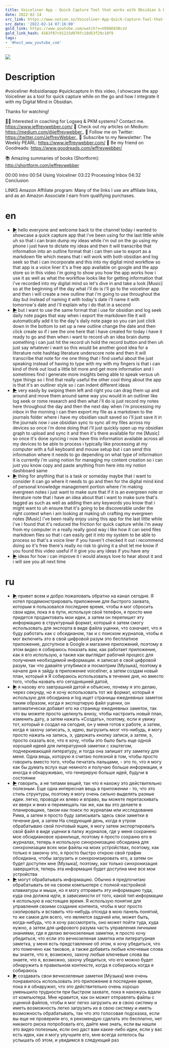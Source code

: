 ```yaml
---
title: Voiceliner App - Quick Capture Tool that works with Obsidian & Logseq
date: 2022-02-14
src_link: https://www.notion.so/Voiceliner-App-Quick-Capture-Tool-that-works-with-Obsidian-Logseq-YouTube-2ea00eee71404946b5e0482cde4f7a8d
src_date: '2022-02-14 07:16:00'
gold_link: https://www.youtube.com/watch?v=VO9AD438czU
gold_link_hash: 4163f87c91215d979fc18d53f29c18f9
tags:
- '#host_www_youtube_com'
---
```


![](https://www.youtube.com/watch?v=VO9AD438czU) 
# Description 
#voiceliner #obsidianapp #quickcapture
In this video, I showcase the app Voiceliner as a tool for quick capture while on the go and how I integrate it with my Digital Mind in Obsidian.

Thanks for watching!

👨‍🏫 Interested in coaching for Logseq & PKM systems? Contact me. https://www.jeffreywebber.com/
📝 Check out my articles on Medium: https://medium.com/@jeffreywebber_
🐣 Follow me on Twitter: https://twitter.com/JeffreyWebber_
💌 Subscribe to my Newsletter: The Weekly PEARL: https://www.jeffreywebber.com/
📘 Be my friend on Goodreads: https://www.goodreads.com/jeffreywebber/

📚 Amazing summaries of books (Shortform): http://shortform.com/jeffreywebber

00:00 Intro
00:54 Using Voiceliner
03:22 Processing Inbox
04:32 Conclusion

LINKS
Amazon Affiliate program: Many of the links I use are affiliate links, and as an Amazon Associate I earn from qualifying purchases.
# en
 - ~~[▶](https://www.youtube.com/watch?v=VO9AD438czU&t=0)~~  hello everyone and welcome back to the channel today i wanted to showcase a quick capture app that i've been using for the last little while uh so that i can brain dump my ideas while i'm out on the go using my phone i just have to dictate my ideas and then it will transcribe that information into an outline format that i can then use to export as a markdown file which means that i will work with both obsidian and log seek so that i can incorporate and this into my digital mind workflow so that app is a voice liner it's a free app available on google and the app store so in this video i'm going to show you how the app works how i use it as well as what the workflow looks like for getting information that i've recorded into my digital mind so let's dive in and take a look [Music] so at the beginning of the day what i'll do is i'll go to the voiceliner app and then i will create a new outline that i'm going to use throughout the day but instead of naming it with today's date i'll name it with tomorrow's date and i'll explain why i do that in a second 
 - ~~[▶](https://www.youtube.com/watch?v=VO9AD438czU&t=75)~~  but i want to use the same format that i use for obsidian and log seek daily note pages that way when i export the markdown file it will automatically add it to the day's daily note page so you can just click down in the bottom to set up a new outline change the date and then click create so if i see the one here that i have created for today i have it ready to go and then when i want to record uh an idea brain dump something i can just hit the record uh hold the record button and then uh just say whatever i want so this would be another good idea for a literature note hashtag literature underscore note and then it will transcribe that note for me one thing that i find useful about the just speaking instead of having to type with my with my fingers is that i can kind of think out loud a little bit more and get more information and i sometimes find i generate more insights being able to speak versus uh type things so i find that really useful the other cool thing about the app is that it's an outliner style so i can indent different ideas 
 - ~~[▶](https://www.youtube.com/watch?v=VO9AD438czU&t=151)~~  very easily by swiping them left and right you can drag them up and around and move them around same way you would in an outliner like log seek or rome research and then what i'll do is just record my notes here throughout the day and then the next day when i'm processing my inbox in the morning i can then export my file as a markdown to the journals folder where i have my obsidian vault saved so i'll just save it in the journals now i use obsidian sync to sync all my files across my devices so once i'm done doing that i'll just quickly open up my obsidian graph to upload and sync it and then it's there available for me [Music] so once it's done syncing i now have this information available across all my devices to be able to process i typically like processing at my computer with a full keyboard and mouse setup but i can send this information where it needs to go depending on what type of information it is currently i'm using notion for managing my content creation so i can just you know copy and paste anything from here into my notion dashboard same 
 - ~~[▶](https://www.youtube.com/watch?v=VO9AD438czU&t=235)~~  thing for anything that is a task or someday maybe that i want to consider it can go where it needs to go and then for the digital mind kind of personal knowledge management portion where i'm making evergreen notes i just want to make sure that if it is an evergreen note or literature note that i have an idea about that i want to make sure that's tagged as such as well as adding then any keywords you know that i might want to uh ensure that it's going to be discoverable under the right context when i am looking at making uh crafting my evergreen notes [Music] i've been really enjoy using this app for the last little while i've i found that it's reduced the friction for quick capture while i'm away from my computer in a really really good way i like how it can send files markdown files so that i can easily get it into my system to be able to process so that's a voice liner if you haven't checked it out i recommend doing so it's free there's really no risk to giving it a shot let me know if you found this video useful if it give you any ideas if you have any 
 - ~~[▶](https://www.youtube.com/watch?v=VO9AD438czU&t=310)~~  ideas for how i can improve it i would always love to hear about it and i will see you all next time 
# ru
 - ~~[▶](https://www.youtube.com/watch?v=VO9AD438czU&t=0)~~  привет всем и добро пожаловать обратно на канал сегодня. Я хотел продемонстрировать приложение для быстрого захвата, которым я пользовался последнее время, чтобы я мог сбросить свои идеи, пока я в пути, используя свой телефон, я просто  мне придется продиктовать мои идеи, а затем он перепишет эту информацию в структурный формат, который я затем смогу использовать для экспорта в виде файла уценки, что означает, что я буду работать как с обсидианом, так и с поиском журналов, чтобы я мог включить это в свой цифровой разум это бесплатное приложение, доступное в Google и магазине приложений, поэтому в этом видео я собираюсь показать вам, как работает приложение, как я его использую, а также как выглядит рабочий процесс для получения необходимой информации.  я записал в свой цифровой разум, так что давайте углубимся и посмотрим [Музыка], поэтому в начале дня я зайду в приложение voiceliner, а затем создам новый план, который я  Я собираюсь использовать в течение дня, но вместо того, чтобы назвать его сегодняшней датой, 
 - ~~[▶](https://www.youtube.com/watch?v=VO9AD438czU&t=70)~~  я назову его завтрашней датой и объясню, почему я это делаю, через секунду, но я хочу использовать тот же формат, который я использую для обсидиана и  log ищет страницы ежедневных заметок таким образом, когда я экспортирую файл уценки, он автоматически добавит его на страницу ежедневных заметок, так что вы можете просто щелкнуть внизу, чтобы настроить новый план, изменить дату, а затем нажать «Создать», поэтому, если я увижу  тот, который я создал на сегодня, он у меня готов к работе, а затем, когда я захочу записать, э, идею, выгрузить мозг что-нибудь, я могу просто нажать на запись, э, удержать кнопку записи, а затем, э, просто сказать все, что я хочу, чтобы это было  быть еще одной хорошей идеей для литературной заметки с хэштегом, подчеркивающей литературу, и тогда она запишет эту заметку для меня. Одна вещь, которую я считаю полезной в том, чтобы просто говорить вместо того, чтобы печатать пальцами, - это то, что я могу как бы думать вслух  еще немного и получаю больше информации, и иногда я обнаруживаю, что генерирую больше идей, будучи в состоянии 
 - ~~[▶](https://www.youtube.com/watch?v=VO9AD438czU&t=139)~~  говорить, а не типами вещей, так что я нахожу это действительно полезным. Еще одна интересная вещь в приложении - то, что это стиль структуры, поэтому я могу очень сильно выделять разные идеи. легко, проводя их влево и вправо, вы можете перетаскивать их вверх и вниз и перемещать так же, как вы это делаете в планировщике, таком как поиск по журналам или исследование Рима, а затем я просто буду записывать здесь свои заметки в течение дня, а затем  На следующий день, когда я утром обрабатываю свой почтовый ящик, я могу затем экспортировать свой файл в виде уценки в папку журналов, где у меня сохранено мое обсидиановое хранилище, поэтому я просто сохраню его в журналах, теперь я использую синхронизацию обсидиана для синхронизации всех  мои файлы на моих устройствах, поэтому, как только я закончу это, я просто быстро открою свой график обсидиана, чтобы загрузить и синхронизировать его, а затем он будет доступен мне [Музыка], поэтому, как только синхронизация завершится, теперь эта информация будет доступна мне  все мои устройства 
 - ~~[▶](https://www.youtube.com/watch?v=VO9AD438czU&t=211)~~  могут обрабатывать информацию. Обычно я предпочитаю обрабатывать ее на своем компьютере с полной настройкой клавиатуры и мыши, но я могу отправить эту информацию туда, куда она должна идти, в зависимости от того, какой тип информации я использую в настоящее время. Я использую понятие для управления своими  создание контента, чтобы я мог просто скопировать и вставить что-нибудь отсюда в мою панель понятий, то же самое для всего, что является задачей или, может быть, когда-нибудь, что я хочу рассмотреть, оно может пойти туда, куда нужно, а затем для цифрового разума  часть управления личными знаниями, где я делаю вечнозеленые заметки, я просто хочу убедиться, что если это вечнозеленая заметка или литературная заметка, у меня есть представление об этом, я хочу убедиться, что это помечено как таковое, а также добавить любые ключевые слова  вы знаете, что я, возможно, захочу любые ключевые слова  вы знаете, что я, возможно, захочу убедиться, что его можно будет обнаружить в правильном контексте, когда я собираюсь когда я собираюсь 
 - ~~[▶](https://www.youtube.com/watch?v=VO9AD438czU&t=271)~~  создавать свои вечнозеленые заметки [Музыка] мне очень понравилось использовать это приложение в последнее время, пока я  я обнаружил, что это действительно очень хорошо уменьшило трудности при быстром захвате, пока я нахожусь вдали от компьютера. Мне нравится, как он может отправлять файлы с уценкой файлов, чтобы я мог легко загрузить их в свою систему и иметь возможность легко загрузить их в свою систему и иметь возможность обрабатывать, так что это  голосовая подсказка, если вы еще не проверили его, я рекомендую сделать это бесплатно, нет никакого риска попробовать его, дайте мне знать, если вы нашли это видео полезным, если оно даст вам какие-либо идеи, если у вас есть идеи, как я могу улучшите его, мне всегда хотелось бы услышать об этом, и увидимся в следующий раз